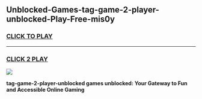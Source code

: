 
## Unblocked-Games-tag-game-2-player-unblocked-Play-Free-mis0y
<h3>
<a href="https://premium76.site?title=tag-game-2-player-unblocked&ref=09A">CLICK TO PLAY</a></h3>
<hr>

<h3>
<a href="https://premium76.site?title=tag-game-2-player-unblocked&ref=09A">CLICK 2 PLAY</a>
  
</h3>

<a href="https://premium76.site?title=tag-game-2-player-unblocked&ref=09A"><img src="https://clearcache.store/games.png"></a>


**tag-game-2-player-unblocked games unblocked: Your Gateway to Fun and Accessible Online Gaming**
